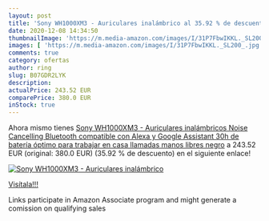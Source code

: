 ```yaml
---
layout: post
title: 'Sony WH1000XM3 - Auriculares inalámbrico al 35.92 % de descuento'
date: 2020-12-08 14:34:50
thumbnailImage: 'https://m.media-amazon.com/images/I/31P7FbwIKKL._SL200_.jpg'
images: [ 'https://m.media-amazon.com/images/I/31P7FbwIKKL._SL200_.jpg' ]
comments: true
category: ofertas
author: ring
slug: B07GDR2LYK
description:
actualPrice: 243.52 EUR
comparePrice: 380.0 EUR
inStock: true
---
```


Ahora mismo tienes [Sony WH1000XM3 - Auriculares inalámbricos Noise Cancelling  Bluetooth  compatible con Alexa y Google Assistant  30h de batería  óptimo para trabajar en casa  llamadas manos libres   negro](https://www.amazon.es/dp/B07GDR2LYK/?tag=tolees-21) a 243.52 EUR (original: 380.0 EUR) (35.92 %  de descuento) en el siguiente enlace!

[![Sony WH1000XM3 - Auriculares inalámbrico](https://m.media-amazon.com/images/I/31P7FbwIKKL._SL200_.jpg)](https://www.amazon.es/dp/B07GDR2LYK/?tag=tolees-21)

[Visítala!!!](https://www.amazon.es/dp/B07GDR2LYK/?tag=tolees-21)

Links participate in Amazon Associate program and might generate a comission on qualifying sales
